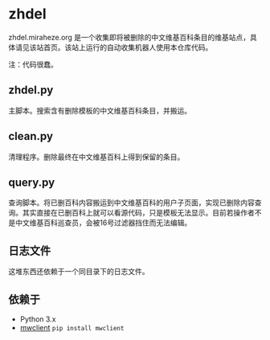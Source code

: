 # zhdel
zhdel.miraheze.org 是一个收集即将被删除的中文维基百科条目的维基站点，具体请见该站首页。该站上运行的自动收集机器人使用本仓库代码。

注：代码很蠢。

## zhdel.py
主脚本。搜索含有删除模板的中文维基百科条目，并搬运。

## clean.py
清理程序。删除最终在中文维基百科上得到保留的条目。

## query.py
查询脚本。将已删百科内容搬运到中文维基百科的用户子页面，实现已删除内容查询。其实直接在已删百科上就可以看源代码，只是模板无法显示。目前若操作者不是中文维基百科巡查员，会被16号过滤器挡住而无法编辑。

## 日志文件
这堆东西还依赖于一个同目录下的日志文件。

## 依赖于
- Python 3.x
- [mwclient](https://github.com/mwclient/mwclient) `pip install mwclient`

